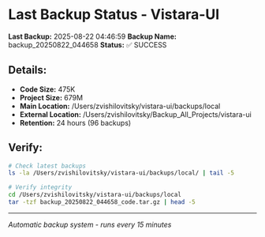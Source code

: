 # Last Backup Status - Vistara-UI

**Last Backup:** 2025-08-22 04:46:59
**Backup Name:** backup_20250822_044658
**Status:** ✅ SUCCESS

## Details:
- **Code Size:** 475K
- **Project Size:** 679M
- **Main Location:** /Users/zvishilovitsky/vistara-ui/backups/local
- **External Location:** /Users/zvishilovitsky/Backup_All_Projects/vistara-ui
- **Retention:** 24 hours (96 backups)

## Verify:
```bash
# Check latest backups
ls -la /Users/zvishilovitsky/vistara-ui/backups/local/ | tail -5

# Verify integrity
cd /Users/zvishilovitsky/vistara-ui/backups/local
tar -tzf backup_20250822_044658_code.tar.gz | head -5
```

---
*Automatic backup system - runs every 15 minutes*
